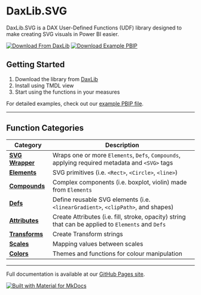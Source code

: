 
# DaxLib.SVG

DaxLib.SVG is a DAX User-Defined Functions (UDF) library designed to make creating SVG visuals in Power BI easier.

[![Download From DaxLib](https://img.shields.io/badge/Download%20from%20DaxLib-009688?style=for-the-badge&logo=cloudsmith&logoColor=white)](https://daxlib.org/package/daxlib.svg/)
[![Download Example PBIP](https://img.shields.io/badge/Download%20Example%20PBIP-607D8B?style=for-the-badge&logo=microsoftpowerbi&logoColor=white)](https://github.com/EvaluationContext/daxlib.svg/tree/main/PowerBI)

## Getting Started

1. Download the library from [DaxLib](https://daxlib.org/package/DaxLib.SVG/)
2. Install using TMDL view
3. Start using the functions in your measures
   
For detailed examples, check out our [example PBIP file](https://github.com/EvaluationContext/daxlib.svg/tree/main/assets/PBIP).

---

## Function Categories

| Category | Description |
|---|---|
| **[SVG Wrapper](docs/svg/index.md)** | Wraps one or more `Elements`, `Defs`, `Compounds`, applying required metadata and `<SVG>` tags |
| **[Elements](docs/elements/index.md)** | SVG primitives (i.e. `<Rect>`, `<Circle>`, `<line>`) |
| **[Compounds](docs/compounds/index.md)** | Complex components (i.e. boxplot, violin) made from `Elements` |
| **[Defs](docs/defs/index.md)** | Define reusable SVG elements (i.e. `<linearGradient>`, `<clipPath>`, and shapes) |
| **[Attributes](docs/attributes/index.md)** | Create Attributes (i.e. fill, stroke, opacity) string that can be applied to `Elements` and `Defs` |
| **[Transforms](docs/transforms/index.md)** | Create Transform strings |
| **[Scales](docs/scales/index.md)** | Mapping values between scales |
| **[Colors](docs/colors/index.md)** | Themes and functions for colour manipulation |

---

Full documentation is available at our [GitHub Pages site](https://evaluationcontext.github.io/daxlib.svg/).

[![Built with Material for MkDocs](https://img.shields.io/badge/Material_for_MkDocs-526CFE?style=for-the-badge&logo=MaterialForMkDocs&logoColor=white)](https://squidfunk.github.io/mkdocs-material/)